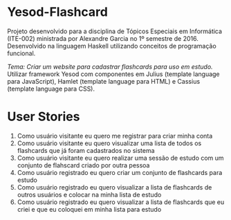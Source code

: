 # Yesod-Flashcard
Projeto desenvolvido para a disciplina de Tópicos Especiais em Informática (ITE-002) ministrada por Alexandre Garcia no 1º semestre de 2016.
Desenvolvido na linguagem Haskell utilizando conceitos de programação funcional.

*Tema: Criar um website para cadastrar flashcards para uso em estudo.*
Utilizar framework Yesod com componentes em Julius (template language para JavaScript), Hamlet (template language para HTML) e Cassius (template language para CSS).

# User Stories
1. Como usuário visitante eu quero me registrar para criar minha conta 
2. Como usuário visitante eu quero visualizar uma lista de todos os flashcards que já foram cadastrados no sistema
3. Como usuário visitante eu quero realizar uma sessão de estudo com um conjunto de flahscard criado por outra pessoa
4. Como usuário registrado eu quero criar um conjunto de flashcards para estudo
5. Como usuário registrado eu quero visualizar a lista de flashcards de outros usuários e colocar na minha lista de estudo
6. Como usuário registrado eu quero visualizar a lista de flashcards que eu criei e que eu coloquei em minha lista para estudo

